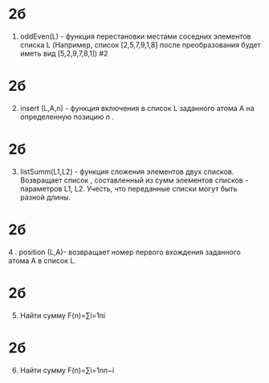 # 2б

1. oddEven(L) -  функция перестановки местами соседних элементов списка L  (Например, список [2,5,7,9,1,8]  после преобразования будет иметь вид [5,2,9,7,8,1])   #2


# 2б

2. insert (L,A,n) -  функция включения в список L заданного атома А на определенную позицию n .  


# 2б

3. listSumm(L1,L2) -  функция сложения элементов двух списков. Возвращает список , составленный из сумм элементов списков - параметров L1, L2. Учесть, что переданные списки могут быть разной длины.  


# 2б

4 . position (L,A)- возвращает номер первого вхождения заданного атома  А в список L. 


# 2б

5. Найти сумму  F(n)=∑i=1ni   


# 2б

6. Найти  сумму F(n)=∑i=1nn−i 